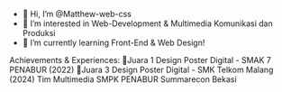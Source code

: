 - 👋 Hi, I’m @Matthew-web-css
- 👀 I’m interested in Web-Development & Multimedia Komunikasi dan Produksi
- 🌱 I’m currently learning Front-End & Web Design!

Achievements & Experiences:
🥇Juara 1 Design Poster Digital - SMAK 7 PENABUR (2022)
🥉Juara 3 Design Poster Digital - SMK Telkom Malang (2024)
Tim Multimedia SMPK PENABUR Summarecon Bekasi

<!---
Matthew-web-css/Matthew-web-css is a ✨ special ✨ repository because its `README.md` (this file) appears on your GitHub profile.
You can click the Preview link to take a look at your changes.
--->
